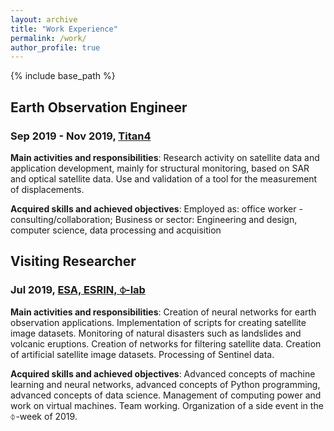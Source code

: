 ```yaml
---
layout: archive
title: "Work Experience"
permalink: /work/
author_profile: true
---
```


{% include base_path %}


## Earth Observation Engineer
### Sep 2019 - Nov 2019, <a href="http://www.titan4.it" target="_blank">Titan4</a>

**Main activities and responsibilities**: Research activity on satellite data and application development, mainly for structural monitoring, based on SAR and optical satellite data. Use and validation of a tool for the measurement of displacements.

**Acquired skills and achieved objectives**: Employed as: office worker - consulting/collaboration; Business or sector: Engineering and design, computer science, data processing and acquisition
            

## Visiting Researcher
### Jul 2019, <a href="https://philab.phi.esa.int" target="_blank">ESA, ESRIN, ⏀-lab</a>

**Main activities and responsibilities**: Creation of neural networks for earth observation applications. Implementation of scripts for creating satellite image datasets. Monitoring of natural disasters such as landslides and volcanic eruptions. Creation of networks for filtering satellite data. Creation of artificial satellite image datasets. Processing of Sentinel data.

**Acquired skills and achieved objectives**: Advanced concepts of machine learning and neural networks, advanced concepts of Python programming, advanced concepts of data science. Management of computing power and work on virtual machines. Team working. Organization of a side event in the ⏀-week of 2019.
